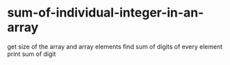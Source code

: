 # sum-of-individual-integer-in-an-array
get size of the array and array elements
find sum of digits of every element
print sum of digit
